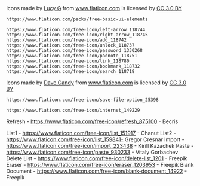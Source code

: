 
<div>Icons made by <a href="https://www.flaticon.com/authors/lucy-g" title="Lucy G">Lucy G</a> from <a href="https://www.flaticon.com/" title="Flaticon">www.flaticon.com</a> is licensed by <a href="http://creativecommons.org/licenses/by/3.0/" title="Creative Commons BY 3.0" target="_blank">CC 3.0 BY</a></div>

	https://www.flaticon.com/packs/free-basic-ui-elements

	https://www.flaticon.com/free-icon/left-arrow_118744
	https://www.flaticon.com/free-icon/right-arrow_118745
	https://www.flaticon.com/free-icon/add_118742
	https://www.flaticon.com/free-icon/unlock_118737
	https://www.flaticon.com/free-icon/password_1330268
	https://www.flaticon.com/free-icon/padnote_118751
	https://www.flaticon.com/free-icon/link_118780
	https://www.flaticon.com/free-icon/bookmark_118732
	https://www.flaticon.com/free-icon/search_118718

<div>Icons made by <a href="https://www.flaticon.com/authors/dave-gandy" title="Dave Gandy">Dave Gandy</a> from <a href="https://www.flaticon.com/" 			    title="Flaticon">www.flaticon.com</a> is licensed by <a href="http://creativecommons.org/licenses/by/3.0/" 			    title="Creative Commons BY 3.0" target="_blank">CC 3.0 BY</a></div>

	https://www.flaticon.com/free-icon/save-file-option_25398

	https://www.flaticon.com/free-icon/internet_149229

Refresh - https://www.flaticon.com/free-icon/refresh_875100 - Becris

List1 - https://www.flaticon.com/free-icon/list_151917 - Chanut
List2 - https://www.flaticon.com/free-icon/list_159841- Gregor Cresnar
Import - https://www.flaticon.com/free-icon/import_223438 - Kirill Kazachek
Paste - https://www.flaticon.com/free-icon/paste_930233 - Vitaly Gorbachev
Delete List - https://www.flaticon.com/free-icon/delete-list_1201 - Freepik
Eraser - https://www.flaticon.com/free-icon/eraser_1203953 - Freepik
Blank Document - https://www.flaticon.com/free-icon/blank-document_14922 - Freepik
